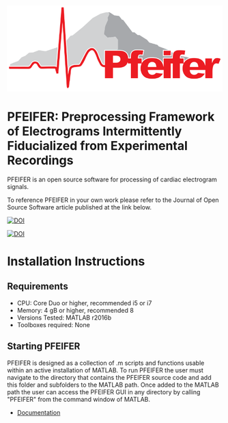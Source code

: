 
![Pfeifer](DOC/Figures/pfeifer_logo.png)

# PFEIFER: Preprocessing Framework of Electrograms Intermittently Fiducialized from Experimental Recordings

PFEIFER is an open source software for processing of cardiac electrogram signals. 

To reference PFEIFER in your own work please refer to the Journal of Open Source Software article published at the link below. 

[![DOI](http://joss.theoj.org/papers/10.21105/joss.00472/status.svg)](https://doi.org/10.21105/joss.00472)


[![DOI](https://zenodo.org/badge/98670022.svg)](https://zenodo.org/badge/latestdoi/98670022)

# Installation Instructions

## Requirements
- CPU: Core Duo or higher, recommended i5 or i7 
- Memory: 4 gB or higher, recommended 8 
- Versions Tested: MATLAB r2016b
- Toolboxes required: None

## Starting PFEIFER 

PFEIFER is designed as a collection of .m scripts and functions usable within an active installation of MATLAB. To run PFEIFER the user must navigate to the directory that contains the PFEIFER source code and add this folder and subfolders to the MATLAB path. Once added to the MATLAB path the user can access the PFEIFER GUI in any directory by calling "PFEIFER" from the command window of MATLAB.



- [Documentation](http://sci.utah.edu/devbuilds/pfeifer_docs/PfeiferDocumentation.pdf)

